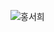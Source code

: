 ![홍서희](https://user-images.githubusercontent.com/22493971/160269958-77ee6197-fc7a-4d54-9d91-dcad9b29b024.png)
